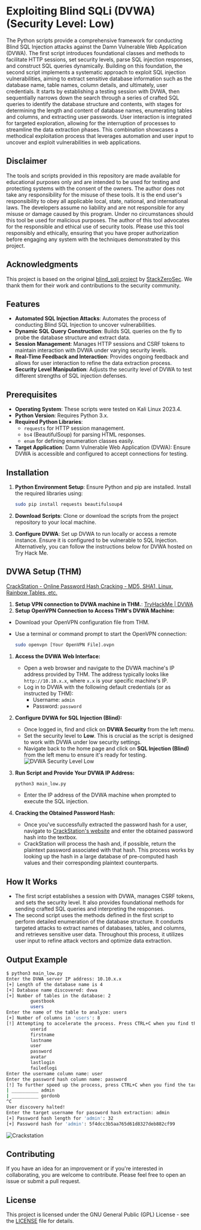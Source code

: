 # Exploiting Blind SQLi (DVWA) (Security Level: Low)

The Python scripts provide a comprehensive framework for conducting Blind SQL Injection attacks against the Damn Vulnerable Web Application (DVWA). The first script introduces foundational classes and methods to facilitate HTTP sessions, set security levels, parse SQL injection responses, and construct SQL queries dynamically. Building on this foundation, the second script implements a systematic approach to exploit SQL injection vulnerabilities, aiming to extract sensitive database information such as the database name, table names, column details, and ultimately, user credentials. It starts by establishing a testing session with DVWA, then sequentially narrows down the search through a series of crafted SQL queries to identify the database structure and contents, with stages for determining the length and content of database names, enumerating tables and columns, and extracting user passwords. User interaction is integrated for targeted exploration, allowing for the interruption of processes to streamline the data extraction phases. This combination showcases a methodical exploitation process that leverages automation and user input to uncover and exploit vulnerabilities in web applications.

## Disclaimer

The tools and scripts provided in this repository are made available for educational purposes only and are intended to be used for testing and protecting systems with the consent of the owners. The author does not take any responsibility for the misuse of these tools. It is the end user's responsibility to obey all applicable local, state, national, and international laws. The developers assume no liability and are not responsible for any misuse or damage caused by this program. Under no circumstances should this tool be used for malicious purposes. The author of this tool advocates for the responsible and ethical use of security tools. Please use this tool responsibly and ethically, ensuring that you have proper authorization before engaging any system with the techniques demonstrated by this project.

## Acknowledgments

This project is based on the original [blind_sqli project](https://github.com/StackZeroSec/dvwa/tree/main/blind_sqli) by [StackZeroSec](https://github.com/StackZeroSec). We thank them for their work and contributions to the security community.

## Features

- **Automated SQL Injection Attacks**: Automates the process of conducting Blind SQL Injection to uncover vulnerabilities.
- **Dynamic SQL Query Construction**: Builds SQL queries on the fly to probe the database structure and extract data.
- **Session Management**: Manages HTTP sessions and CSRF tokens to maintain interaction with DVWA under varying security levels.
- **Real-Time Feedback and Interaction**: Provides ongoing feedback and allows for user interaction to refine the data extraction process.
- **Security Level Manipulation**: Adjusts the security level of DVWA to test different strengths of SQL injection defenses.

## Prerequisites

- **Operating System**: These scripts were tested on Kali Linux 2023.4.
- **Python Version**: Requires Python 3.x.
- **Required Python Libraries**:
    - `requests` for HTTP session management.
    - `bs4` (BeautifulSoup) for parsing HTML responses.
    - `enum` for defining enumeration classes easily.
- **Target Application**: Damn Vulnerable Web Application (DVWA): Ensure DVWA is accessible and configured to accept connections for testing.

## Installation

1. **Python Environment Setup**: Ensure Python and pip are installed. Install the required libraries using:
    
    ```bash
    sudo pip install requests beautifulsoup4
    ```
    
2. **Download Scripts**: Clone or download the scripts from the project repository to your local machine.
3. **Configure DVWA**: Set up DVWA to run locally or access a remote instance. Ensure it is configured to be vulnerable to SQL Injection. Alternatively, you can follow the instructions below for DVWA hosted on Try Hack Me.

## DVWA Setup (THM)

[CrackStation - Online Password Hash Cracking - MD5, SHA1, Linux, Rainbow Tables, etc.](https://crackstation.net/)

1. **Setup VPN connection to DVWA machine in THM.**: [TryHackMe | DVWA](https://tryhackme.com/room/dvwa)
2. **Setup OpenVPN Connection to Access THM's DVWA Machine:**
- Download your OpenVPN configuration file from THM.
- Use a terminal or command prompt to start the OpenVPN connection:
    
    ```bash
    sudo openvpn [Your OpenVPN File].ovpn
    ```
    
1. **Access the DVWA Web Interface:**
    - Open a web browser and navigate to the DVWA machine's IP address provided by THM. The address typically looks like `http://10.10.x.x`, where `x.x` is your specific machine's IP.
    - Log in to DVWA with the following default credentials (or as instructed by THM):
        - Username: `admin`
        - Password: `password`
2. **Configure DVWA for SQL Injection (Blind):**
    - Once logged in, find and click on **DVWA Security** from the left menu.
    - Set the security level to **Low**. This is crucial as the script is designed to work with DVWA under low security settings.
    - Navigate back to the home page and click on **SQL Injection (Blind)** from the left menu to ensure it's ready for testing.
    ![DVWA Security Level Low](/images/DVWA_Security_Level_Low.png)
    
3. **Run Script and Provide Your DVWA IP Address:**
    
    ```bash
    python3 main_low.py
    ```
    
    - Enter the IP address of the DVWA machine when prompted to execute the SQL injection.
4. **Cracking the Obtained Password Hash:**
    - Once you've successfully extracted the password hash for a user, navigate to [CrackStation's website](https://crackstation.net/) and enter the obtained password hash into the textbox.
    - CrackStation will process the hash and, if possible, return the plaintext password associated with that hash. This process works by looking up the hash in a large database of pre-computed hash values and their corresponding plaintext counterparts.

## How It Works

- The first script establishes a session with DVWA, manages CSRF tokens, and sets the security level. It also provides foundational methods for sending crafted SQL queries and interpreting the responses.
- The second script uses the methods defined in the first script to perform detailed enumeration of the database structure. It conducts targeted attacks to extract names of databases, tables, and columns, and retrieves sensitive user data. Throughout this process, it utilizes user input to refine attack vectors and optimize data extraction.

## Output Example

```bash
$ python3 main_low.py
Enter the DVWA server IP address: 10.10.x.x
[+] Length of the database name is 4
[+] Database name discovered: dvwa
[+] Number of tables in the database: 2
         guestbook
         users
Enter the name of the table to analyze: users
[+] Number of columns in 'users': 8
[!] Attempting to accelerate the process. Press CTRL+C when you find the targeted columns.
         userid
         firstname
         lastname
         user
         password
         avatar
         lastlogin
         failedlogi
Enter the username column name: user
Enter the password hash column name: password
[!] To further speed up the process, press CTRL+C when you find the target user
| __________ admin
| __________ gordonb
^C
User discovery halted!
Enter the target username for password hash extraction: admin
[+] Password hash length for 'admin': 32
[+] Password hash for 'admin': 5f4dcc3b5aa765d61d8327deb882cf99
```
![Crackstation](/images/CrackStation_results.png)

## Contributing

If you have an idea for an improvement or if you're interested in collaborating, you are welcome to contribute. Please feel free to open an issue or submit a pull request.

## License

This project is licensed under the GNU General Public (GPL) License - see the [LICENSE](https://github.com/CyberWolfByte/dvwa/blob/main/LICENSE) file for details.
